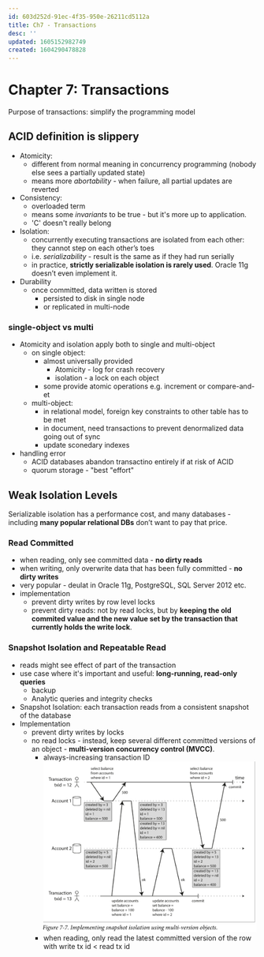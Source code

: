 ```yaml
---
id: 603d252d-91ec-4f35-950e-26211cd5112a
title: Ch7 - Transactions
desc: ''
updated: 1605152982749
created: 1604290478828
---
```

# Chapter 7: Transactions 

Purpose of transactions: simplify the programming model

## ACID definition is slippery

- Atomicity:
    - different from normal meaning in concurrency programming (nobody else sees a partially updated state)
    - means more _abortability_ - when  failure, all partial updates are reverted 
- Consistency: 
    - overloaded term
    - means some _invariants_ to be true - but it's more up to application. 
    - 'C' doesn't really belong
- Isolation:
    - concurrently executing transactions are isolated from each other: they cannot step on each other’s toes
    - i.e. _serializability_ - result is the same as if they had run serially
    - in practice, **strictly serializable isolation is rarely used**. Oracle 11g doesn’t even implement it.
- Durability
    - once committed, data written is stored 
        - persisted to disk in single node
        - or replicated in multi-node

### single-object vs multi

- Atomicity and isolation apply both to single and multi-object
    - on single object:
        - almost universally provided 
            - Atomicity - log for crash recovery 
            - isolation - a lock on each object 
        - some provide atomic operations e.g. increment or compare-and-et 
    - multi-object:
        - in relational model, foreign key constraints to other table has to be met 
        - in document, need transactions to prevent denormalized data going out of sync 
        - update sconedary indexes 
- handling error
    - ACID databases abandon transactino entirely if at risk of ACID
    - quorum storage - "best "effort" 


## Weak Isolation Levels 

Serializable isolation has a performance cost, and many databases - including **many popular relational DBs** don’t want to pay that price. 

### Read Committed
- when reading, only see committed data - **no dirty reads**
- when writing, only overwrite data that has been fully committed  - **no dirty writes**
- very popular - deulat in Oracle 11g, PostgreSQL, SQL Server 2012 etc.
- implementation
    - prevent dirty writes by row level locks 
    - prevent dirty reads: not by read locks, but by **keeping the old commited value and the new value set by the transaction that currently holds the write lock**.

### Snapshot Isolation and Repeatable Read

- reads might see effect of part of the transaction 
- use case where it's important and useful: **long-running, read-only queries**
    - backup 
    - Analytic queries and integrity checks
- Snapshot Isolation: each transaction reads from a consistent snapshot of the database
- Implementation
    - prevent dirty writes by locks
    - no read locks - instead, keep several different committed versions of an object - **multi-version concurrency control (MVCC)**.
        - always-increasing transaction ID
            ![](/assets/images/2020-11-11-22-47-29.png)
        - when reading, only read the latest committed version of the row with write tx id < read tx id 